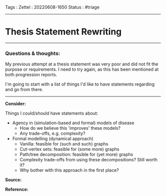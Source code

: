 Tags :
Zettel :  20220608-1650
Status : #triage 

-----

# Thesis Statement Rewriting

-----

### Questions & thoughts:

My previous attempt at a thesis statement was very poor and did not fit the purpose or requirements. I need to try again, as this has been mentioned at both progression reports.

I'm going to start with a list of things I'd like to have statements regarding and go from there.



-----
 
**Consider:**

Things I could/should have statements about:
- Agency in (simulation-based and formal) models of disease
	- How do we believe this 'improves' these models?
	- Any trade-offs, e.g. complexity?
- Formal modelling (dynamical approach)
	- Vanilla: feasible for (such and such) graphs
	- Cut-vertex sets: feasible for (some more) graphs
	- Path/tree decomposition: feasible for (yet more) graphs
	- Complexity trade-offs from using these decompositions? Still worth it?
	- Why bother with this approach in the first place?


**Source:** 


**Reference:** 
